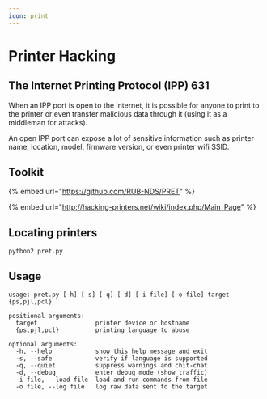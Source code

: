```yaml
---
icon: print
---
```


# Printer Hacking

## The Internet Printing Protocol (IPP) 631

When an IPP port is open to the internet, it is possible for anyone to print to the printer or even transfer malicious data through it (using it as a middleman for attacks).

An open IPP port can expose a lot of sensitive information such as printer name, location, model, firmware version, or even printer wifi SSID.

## Toolkit

{% embed url="https://github.com/RUB-NDS/PRET" %}

{% embed url="http://hacking-printers.net/wiki/index.php/Main_Page" %}

## Locating printers

```
python2 pret.py
```

## Usage&#x20;

```
usage: pret.py [-h] [-s] [-q] [-d] [-i file] [-o file] target {ps,pjl,pcl}

positional arguments:
  target                printer device or hostname
  {ps,pjl,pcl}          printing language to abuse

optional arguments:
  -h, --help            show this help message and exit
  -s, --safe            verify if language is supported
  -q, --quiet           suppress warnings and chit-chat
  -d, --debug           enter debug mode (show traffic)
  -i file, --load file  load and run commands from file
  -o file, --log file   log raw data sent to the target
```

